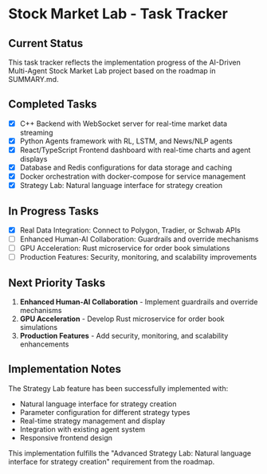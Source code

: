 # Stock Market Lab - Task Tracker

## Current Status

This task tracker reflects the implementation progress of the AI-Driven Multi-Agent Stock Market Lab project based on the roadmap in SUMMARY.md.

## Completed Tasks

- [x] C++ Backend with WebSocket server for real-time market data streaming
- [x] Python Agents framework with RL, LSTM, and News/NLP agents
- [x] React/TypeScript Frontend dashboard with real-time charts and agent displays
- [x] Database and Redis configurations for data storage and caching
- [x] Docker orchestration with docker-compose for service management
- [x] Strategy Lab: Natural language interface for strategy creation

## In Progress Tasks

- [x] Real Data Integration: Connect to Polygon, Tradier, or Schwab APIs
- [ ] Enhanced Human-AI Collaboration: Guardrails and override mechanisms
- [ ] GPU Acceleration: Rust microservice for order book simulations
- [ ] Production Features: Security, monitoring, and scalability improvements

## Next Priority Tasks

1. **Enhanced Human-AI Collaboration** - Implement guardrails and override mechanisms
2. **GPU Acceleration** - Develop Rust microservice for order book simulations
3. **Production Features** - Add security, monitoring, and scalability enhancements

## Implementation Notes

The Strategy Lab feature has been successfully implemented with:
- Natural language interface for strategy creation
- Parameter configuration for different strategy types
- Real-time strategy management and display
- Integration with existing agent system
- Responsive frontend design

This implementation fulfills the "Advanced Strategy Lab: Natural language interface for strategy creation" requirement from the roadmap.
